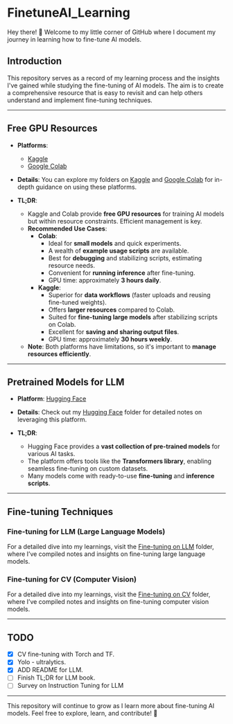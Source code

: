 # FinetuneAI_Learning

Hey there! 👋 Welcome to my little corner of GitHub where I document my journey in learning how to fine-tune AI models.

## Introduction

This repository serves as a record of my learning process and the insights I've gained while studying the fine-tuning of AI models. The aim is to create a comprehensive resource that is easy to revisit and can help others understand and implement fine-tuning techniques.

---

## Free GPU Resources

- **Platforms**:
  - [Kaggle](https://www.kaggle.com/)
  - [Google Colab](https://colab.research.google.com/)

- **Details**:
  You can explore my folders on [Kaggle](Kaggle) and [Google Colab](Colab) for in-depth guidance on using these platforms.

- **TL;DR**:
  - Kaggle and Colab provide **free GPU resources** for training AI models but within resource constraints. Efficient management is key.
  - **Recommended Use Cases**:
    - **Colab**:
      - Ideal for **small models** and quick experiments.
      - A wealth of **example usage scripts** are available.
      - Best for **debugging** and stabilizing scripts, estimating resource needs.
      - Convenient for **running inference** after fine-tuning.
      - GPU time: approximately **3 hours daily**.
    - **Kaggle**:
      - Superior for **data workflows** (faster uploads and reusing fine-tuned weights).
      - Offers **larger resources** compared to Colab.
      - Suited for **fine-tuning large models** after stabilizing scripts on Colab.
      - Excellent for **saving and sharing output files**.
      - GPU time: approximately **30 hours weekly**.
  - **Note**: Both platforms have limitations, so it's important to **manage resources efficiently**.

---

## Pretrained Models for LLM

- **Platform**: [Hugging Face](https://huggingface.co/models)
- **Details**:
  Check out my [Hugging Face](Hugging_Face) folder for detailed notes on leveraging this platform.

- **TL;DR**:
  - Hugging Face provides a **vast collection of pre-trained models** for various AI tasks.
  - The platform offers tools like the **Transformers library**, enabling seamless fine-tuning on custom datasets.
  - Many models come with ready-to-use **fine-tuning** and **inference scripts**.

---

## Fine-tuning Techniques

### Fine-tuning for LLM (Large Language Models)
For a detailed dive into my learnings, visit the [Fine-tuning on LLM](LLM) folder, where I’ve compiled notes and insights on fine-tuning large language models.

### Fine-tuning for CV (Computer Vision)
For a detailed dive into my learnings, visit the [Fine-tuning on CV](CV) folder, where I’ve compiled notes and insights on fine-tuning computer vision models.

---

## TODO

- [X] CV fine-tuning with Torch and TF.
- [X] Yolo - ultralytics.
- [X] ADD README for LLM.
- [ ] Finish TL;DR for LLM book.
- [ ] Survey on Instruction Tuning for LLM
<!-- - [ ] Blog about practical tips for Lora and QLora. -->
<!-- - [ ] Hugging face deep dive. -->

---

This repository will continue to grow as I learn more about fine-tuning AI models. Feel free to explore, learn, and contribute! 🚀

